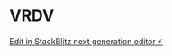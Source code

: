 # VRDV

[Edit in StackBlitz next generation editor ⚡️](https://stackblitz.com/~/github.com/MingAinspire/VRDV)
